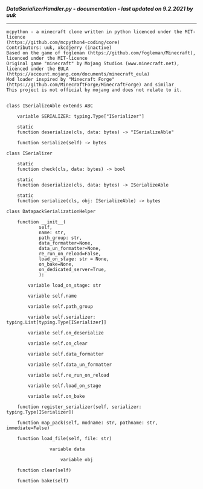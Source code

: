 ***DataSerializerHandler.py - documentation - last updated on 9.2.2021 by uuk***
___

    mcpython - a minecraft clone written in python licenced under the MIT-licence 
    (https://github.com/mcpython4-coding/core)
    Contributors: uuk, xkcdjerry (inactive)
    Based on the game of fogleman (https://github.com/fogleman/Minecraft), licenced under the MIT-licence
    Original game "minecraft" by Mojang Studios (www.minecraft.net), licenced under the EULA
    (https://account.mojang.com/documents/minecraft_eula)
    Mod loader inspired by "Minecraft Forge" (https://github.com/MinecraftForge/MinecraftForge) and similar
    This project is not official by mojang and does not relate to it.


    class ISerializeAble extends ABC

        variable SERIALIZER: typing.Type["ISerializer"]

        static
        function deserialize(cls, data: bytes) -> "ISerializeAble"

        function serialize(self) -> bytes

    class ISerializer

        static
        function check(cls, data: bytes) -> bool

        static
        function deserialize(cls, data: bytes) -> ISerializeAble

        static
        function serialize(cls, obj: ISerializeAble) -> bytes

    class DatapackSerializationHelper

        function __init__(
                self,
                name: str,
                path_group: str,
                data_formatter=None,
                data_un_formatter=None,
                re_run_on_reload=False,
                load_on_stage: str = None,
                on_bake=None,
                on_dedicated_server=True,
                ):

            variable load_on_stage: str

            variable self.name

            variable self.path_group

            variable self.serializer: typing.List[typing.Type[ISerializer]]

            variable self.on_deserialize

            variable self.on_clear

            variable self.data_formatter

            variable self.data_un_formatter

            variable self.re_run_on_reload

            variable self.load_on_stage

            variable self.on_bake

        function register_serializer(self, serializer: typing.Type[ISerializer])

        function map_pack(self, modname: str, pathname: str, immediate=False)

        function load_file(self, file: str)

                    variable data

                        variable obj

        function clear(self)

        function bake(self)